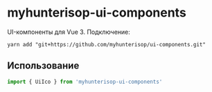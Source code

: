 # myhunterisop-ui-components

UI-компоненты для Vue 3. Подключение:

```
yarn add "git+https://github.com/myhunterisop/ui-components.git"
```

## Использование

```js
import { UiIco } from 'myhunterisop-ui-components'
``` 